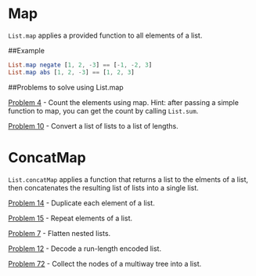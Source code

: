 # Map

```List.map``` applies a provided function to all elements of a list. 

##Example
```elm
List.map negate [1, 2, -3] == [-1, -2, 3]
List.map abs [1, 2, -3] == [1, 2, 3]
```

##Problems to solve using List.map

[Problem 4](../p/p04.md) - Count the elements using map. Hint: after passing a simple function to map, you can get the count by calling ```List.sum```. 

[Problem 10](../p/p10.md) - Convert a list of lists to a list of lengths.


# ConcatMap

```List.concatMap``` applies a function that returns a list to the elments of a list, then concatenates the resulting list of lists into a single list.

[Problem 14](../p/p14.md) - Duplicate each element of a list.

[Problem 15](../p/p15.md) - Repeat elements of a list.

[Problem 7](p/p07.md) - Flatten nested lists.

[Problem 12](../p/p12.md) - Decode a run-length encoded list.

[Problem 72](../p/p72.md) - Collect the nodes of a multiway tree into a list.
